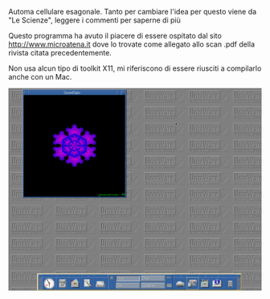 Automa cellulare esagonale. Tanto per cambiare l'idea per questo
viene da "Le Scienze", leggere i commenti per saperne di più

Questo programma ha avuto il piacere di essere ospitato dal sito
http://www.microatena.it dove lo trovate come allegato allo scan
.pdf della rivista citata precedentemente.

Non usa alcun tipo di toolkit X11, mi riferiscono di essere riusciti
a compilarlo anche con un Mac.

![snowflake](https://github.com/MarcoVerpelli/Sorgenti-C/blob/master/snowflake/snowflake.png)
